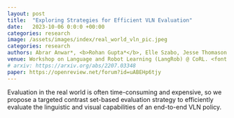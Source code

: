 ```yaml
---
layout: post
title:  "Exploring Strategies for Efficient VLN Evaluation"
date:   2023-10-06 0:0:0 +00:00
categories: research
image: /assets/images/index/real_world_vln_pic.jpeg
categories: research
authors: Abrar Anwar*, <b>Rohan Gupta*</b>, Elle Szabo, Jesse Thomason
venue: Workshop on Language and Robot Learning (LangRob) @ CoRL. <font color="#ff0000">(Oral Presentation)</font>
# arxiv: https://arxiv.org/abs/2207.03348
paper: https://openreview.net/forum?id=uABEHp6tjy
---
```


Evaluation in the real world is often time-consuming and expensive, so we propose a targeted contrast set-based evaluation strategy to efficiently evaluate the linguistic and visual capabilities of an end-to-end VLN policy.